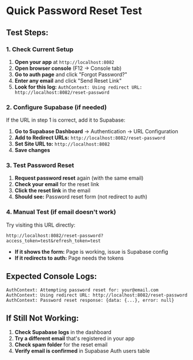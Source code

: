 # Quick Password Reset Test

## Test Steps:

### 1. Check Current Setup
1. **Open your app** at `http://localhost:8082`
2. **Open browser console** (F12 → Console tab)
3. **Go to auth page** and click "Forgot Password?"
4. **Enter any email** and click "Send Reset Link"
5. **Look for this log:** `AuthContext: Using redirect URL: http://localhost:8082/reset-password`

### 2. Configure Supabase (if needed)
If the URL in step 1 is correct, add it to Supabase:
1. **Go to Supabase Dashboard** → Authentication → URL Configuration
2. **Add to Redirect URLs:** `http://localhost:8082/reset-password`
3. **Set Site URL to:** `http://localhost:8082`
4. **Save changes**

### 3. Test Password Reset
1. **Request password reset** again (with the same email)
2. **Check your email** for the reset link
3. **Click the reset link** in the email
4. **Should see:** Password reset form (not redirect to auth)

### 4. Manual Test (if email doesn't work)
Try visiting this URL directly:
```
http://localhost:8082/reset-password?access_token=test&refresh_token=test
```
- **If it shows the form:** Page is working, issue is Supabase config
- **If it redirects to auth:** Page needs the tokens

## Expected Console Logs:
```
AuthContext: Attempting password reset for: your@email.com
AuthContext: Using redirect URL: http://localhost:8082/reset-password
AuthContext: Password reset response: {data: {...}, error: null}
```

## If Still Not Working:
1. **Check Supabase logs** in the dashboard
2. **Try a different email** that's registered in your app
3. **Check spam folder** for the reset email
4. **Verify email is confirmed** in Supabase Auth users table
